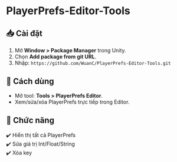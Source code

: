 # PlayerPrefs-Editor-Tools

## 📥 Cài đặt
1. Mở **Window > Package Manager** trong Unity.
2. Chọn **Add package from git URL**.
3. Nhập: `https://github.com/WuanC/PlayerPrefs-Editor-Tools.git`

## 🚀 Cách dùng
- Mở tool: **Tools > PlayerPrefs Editor**.
- Xem/sửa/xóa PlayerPrefs trực tiếp trong Editor.

## 📝 Chức năng
✔️ Hiển thị tất cả PlayerPrefs  
✔️ Sửa giá trị Int/Float/String  
✔️ Xóa key  
